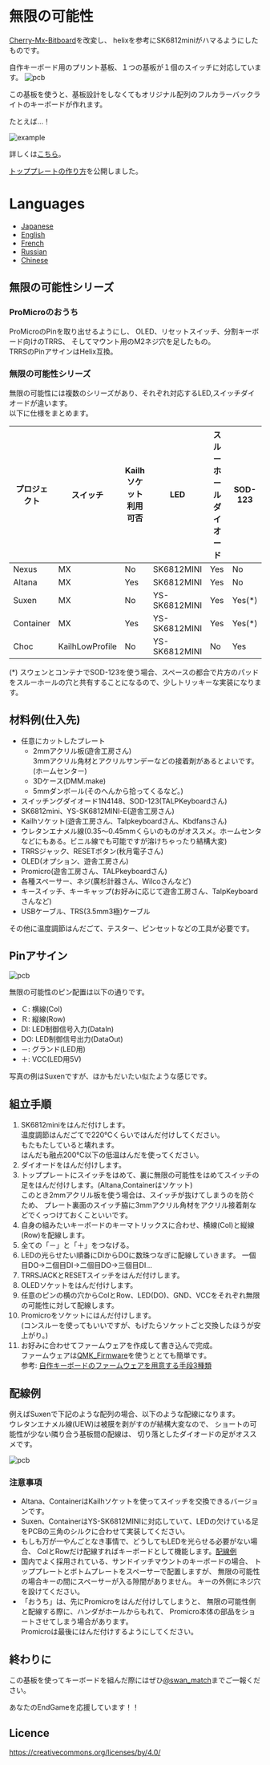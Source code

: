 # 無限の可能性

[Cherry-Mx-Bitboard](https://github.com/ogatatsu/Cherry-Mx-Bitboard)を改変し、
helixを参考にSK6812miniがハマるようにしたものです。

自作キーボード用のプリント基板、１つの基板が１個のスイッチに対応しています。
![pcb](./pcbs.jpg)

この基板を使うと、基板設計をしなくてもオリジナル配列のフルカラーバックライトのキーボードが作れます。

たとえば…！

![example](https://cdn-ak.f.st-hatena.com/images/fotolife/s/swan_match/20180915/20180915184339.jpg)

詳しくは[こちら](https://swan-match.hatenablog.com/entry/2018/09/15/184923)。

[トッププレートの作り方](https://swanmatch.github.io/topplate_tips)を公開しました。

# Languages
* [Japanese](./readme.md)
* [English](./readme_en.md)
* [French](./readme_fr.md)
* [Russian](./readme_ru.md)
* [Chinese](./readme_zh.md)


## 無限の可能性シリーズ

### ProMicroのおうち

ProMicroのPinを取り出せるようにし、
OLED、リセットスイッチ、分割キーボード向けのTRRS、
そしてマウント用のM2ネジ穴を足したもの。  
TRRSのPinアサインはHelix互換。

### 無限の可能性シリーズ

無限の可能性には複数のシリーズがあり、それぞれ対応するLED,スイッチダイオードが違います。  
以下に仕様をまとめます。

プロジェクト | スイッチ | Kailhソケット利用可否 | LED | スルーホールダイオード | SOD-123 |
-|-|-|-|-|-
Nexus | MX | No | SK6812MINI | Yes | No |
Altana | MX | Yes | SK6812MINI | Yes | No |
Suxen | MX | No | YS-SK6812MINI | Yes | Yes(*) |
Container | MX | Yes | YS-SK6812MINI | Yes | Yes(*) |
Choc | KailhLowProfile | No | YS-SK6812MINI | No | Yes |

(*) スウェンとコンテナでSOD-123を使う場合、スペースの都合で片方のパッドをスルーホールの穴と共有することになるので、少しトリッキーな実装になります。

## 材料例(仕入先)

* 任意にカットしたプレート
  * 2mmアクリル板(遊舎工房さん)  
    3mmアクリル角材とアクリルサンデーなどの接着剤があるとよいです。(ホームセンター)
  * 3Dケース(DMM.make)
  * 5mmダンボール(そのへんから拾ってくるなど。)
* スイッチングダイオード1N4148、SOD-123(TALPKeyboardさん)
* SK6812mini、YS-SK6812MINI-E(遊舎工房さん)
* Kailhソケット(遊舎工房さん、Talpkeyboardさん、Kbdfansさん)
* ウレタンエナメル線(0.35～0.45mmくらいのものがオススメ。ホームセンタなどにもある。ビニル線でも可能ですが溶けちゃったり結構大変)
* TRRSジャック、RESETボタン(秋月電子さん)
* OLED(オプション、遊舎工房さん)
* Promicro(遊舎工房さん、TALPkeyboardさん)
* 各種スペーサー、ネジ(廣杉計器さん、Wilcoさんなど)
* キースイッチ、キーキャップ(お好みに応じて遊舎工房さん、TalpKeyboardさんなど)
* USBケーブル、TRS(3.5mm3極)ケーブル

その他に温度調節はんだごて、テスター、ピンセットなどの工具が必要です。


## Pinアサイン

![pcb](./images/PCB.png)

無限の可能性のピン配置は以下の通りです。

* Ｃ: 横線(Col)
* Ｒ: 縦線(Row)
* DI: LED制御信号入力(DataIn)
* DO: LED制御信号出力(DataOut)
* －: グランド(LED用)
* ＋: VCC(LED用5V)

写真の例はSuxenですが、ほかもだいたい似たような感じです。

## 組立手順

1. SK6812miniをはんだ付けします。  
  温度調節はんだごてで220℃くらいではんだ付けしてください。  
  もたもたしていると壊れます。  
  はんだも融点200℃以下の低温はんだを使ってください。
2. ダイオードをはんだ付けします。
3. トッププレートにスイッチをはめて、裏に無限の可能性をはめてスイッチの足をはんだ付けします。(Altana,Containerはソケット)  
  このとき2mmアクリル板を使う場合は、スイッチが抜けてしまうのを防ぐため、
  プレート裏面のスイッチ脇に3mmアクリル角材をアクリル接着剤などでくっつけておくこといいです。
4. 自身の組みたいキーボードのキーマトリックスに合わせ、横線(Col)と縦線(Row)を配線します。
5. 全ての「－」と「＋」をつなげる。
6. LEDの光らせたい順番にDIからDOに数珠つなぎに配線していきます。
  一個目DO→二個目DI→二個目DO→三個目DI…
7. TRRSJACKとRESETスイッチをはんだ付けします。
8. OLEDソケットをはんだ付けします。
9. 任意のピンの横の穴からColとRow、LED(DO)、GND、VCCをそれぞれ無限の可能性に対して配線します。
10. Promicroをソケットにはんだ付けします。  
  (コンスルーを使ってもいいですが、もげたらソケットごと交換したほうが安上がり。)
11. お好みに合わせてファームウェアを作成して書き込んで完成。  
  ファームウェアは[QMK_Firmware](https://github.com/qmk/qmk_firmware)を使うととても簡単です。  
  参考: [自作キーボードのファームウェアを用意する手段3種類](https://skyhigh-works.hatenablog.com/entry/2018/10/09/120909)


## 配線例

例えばSuxenで下記のような配列の場合、以下のような配線になります。  
ウレタンエナメル線(UEW)は被膜を剥がすのが結構大変なので、
ショートの可能性が少ない隣り合う基板間の配線は、
切り落としたダイオードの足がオススメです。  

![pcb](./images/Wired2.png)


### 注意事項

* Altana、ContainerはKailhソケットを使ってスイッチを交換できるバージョンです。
* Suxen、ContainerはYS-SK6812MINIに対応していて、LEDの欠けている足をPCBの三角のシルクに合わせて実装してください。
* もしも万が一やんごとなき事情で、どうしてもLEDを光らせる必要がない場合、
  ColとRowだけ配線すればキーボードとして機能します。[配線例](./images/Wired.png)
* 国内でよく採用されている、サンドイッチマウントのキーボードの場合、
  トッププレートとボトムプレートをスペーサーで配置しますが、
  無限の可能性の場合キーの間にスペーサーが入る隙間がありません。
  キーの外側にネジ穴を設けてください。
* 「おうち」は、先にPromicroをはんだ付けしてしまうと、
  無限の可能性側と配線する際に、ハンダがホールからもれて、
  Promicro本体の部品をショートさせてしまう場合があります。  
  Promicroは最後にはんだ付けするようにしてください。


## 終わりに

この基板を使ってキーボードを組んだ際にはぜひ[@swan_match](https://twitter.com/swan_match)までご一報ください。

あなたのEndGameを応援しています！！


## Licence

https://creativecommons.org/licenses/by/4.0/

